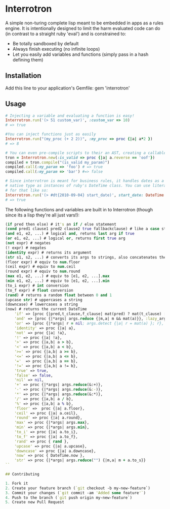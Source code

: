 # Interrotron

A simple non-turing complete lisp meant to be embedded in apps as a rules engine. It is intentionally designed to limit the harm evaluated code can do (in contrast to a straight ruby 'eval') and is constrained to:

* Be totally sandboxed by default
* Always finish executing (no infinite loops)
* Let you easily add variables and functions (simply pass in a hash defining them)

## Installation

Add this line to your application's Gemfile:
    gem 'interrotron'

## Usage

```ruby
# Injecting a variable and evaluating a function is easy!
Interrotron.run('(> 51 custom_var)', :custom_var => 10) 
# => true

#You can inject functions just as easily
Interrotron.run("(my_proc (+ 2 2))", :my_proc => proc {|a| a*2 })
# => 8

# You can even pre-compile scripts to their an AST, creating a callable proc
tron = Interrotron.new(:is_valid => proc {|a| a.reverse == 'oof'})
compiled = tron.compile("(is_valid my_param)")
compiled.call(:my_param => 'foo') # => true
compiled.call(:my_param => 'bar') #=> false

# Since interrotron is meant for business rules, it handles dates as a 
# native type as instances of ruby's DateTime class. You can use literals
# for that like so:
Interrotron.run('(> #dt{2010-09-04} start_date)', start_date: DateTime.parse('2012-12-12'))
# => true
```

The following functions and variables are built in to Interrotron (though since its a lisp they're all just vars!):
```clojure
(if pred then else) # it's an if / else statement
(cond pred1 clause1 pred2 clause2 true fallbackclause) # like a case statement
(and e1, e2, ...) # logical and, returns last arg if true
(or e1, e2, ...) # logical or, returns first true arg
(not expr) # negates
(! expr) # negates
(identity expr) # returns its argument
(str s1, s2, ...) # converts its args to strings, also concatenates them
(floor expr) # equiv to num.floor
(ceil expr) # equiv to num.ceil
(round expr) # equiv to num.round
(max e1, e2, ...) # equiv to [e1, e2, ...].max
(min e1, e2, ...) # equiv to [e1, e2, ...].min
(to_i expr) # int conversion
(to_f expr) # float conversion
(rand) # returns a random float between 0 and 1
(upcase str) # uppercases a string
(downcase) # lowercases a string
(now) # returns the current DateTime
    'if' => [proc {|pred,t_clause,f_clause| mat(pred) ? mat(t_clause) : mat(f_clause) }, :lazy_args],
    'and' => [proc {|*args| args.reduce {|m,a| m && mat(a)}}, :lazy_args],
    'or' => [proc {|*args| r = nil; args.detect {|a| r = mat(a) }; r}, :lazy_args],
    'identity' => proc {|a| a},
    'not' => proc {|a| !a},
    '!' => proc {|a| !a},
    '>' => proc {|a,b| a > b},
    '<' => proc {|a,b| a < b},
    '>=' => proc {|a,b| a >= b},
    '<=' => proc {|a,b| a <= b},
    '='  => proc {|a,b| a == b},
    '!=' => proc {|a,b| a != b},
    'true' => true,
    'false' => false,
    'nil' => nil,
    '+' => proc {|*args| args.reduce(&:+)},
    '-' => proc {|*args| args.reduce(&:-)},
    '*' => proc {|*args| args.reduce(&:*)},
    '/' => proc {|a,b| a / b},
    '%' => proc {|a,b| a % b},
    'floor' =>  proc {|a| a.floor},
    'ceil' => proc {|a| a.ceil},
    'round' => proc {|a| a.round},
    'max' => proc {|*args| args.max},
    'min' => proc {|*args| args.min},
    'to_i' => proc {|a| a.to_i},
    'to_f' => proc {|a| a.to_f},
    'rand' => proc { rand },
    'upcase' => proc {|a| a.upcase},
    'downcase' => proc {|a| a.downcase},
    'now' => proc { DateTime.now },
    'str' => proc {|*args| args.reduce("") {|m,a| m + a.to_s}}
``

## Contributing

1. Fork it
2. Create your feature branch (`git checkout -b my-new-feature`)
3. Commit your changes (`git commit -am 'Added some feature'`)
4. Push to the branch (`git push origin my-new-feature`)
5. Create new Pull Request
